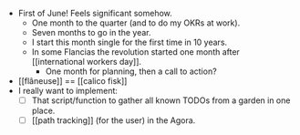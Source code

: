 - First of June! Feels significant somehow.
  - One month to the quarter (and to do my OKRs at work).
  - Seven months to go in the year.
  - I start this month single for the first time in 10 years.
  - In some Flancias the revolution started one month after [[international workers day]].
    - One month for planning, then a call to action?
- [[flâneuse]] == [[calico fisk]]
- I really want to implement:
  - [ ] That script/function to gather all known TODOs from a garden in one place.
  - [ ] [[path tracking]] (for the user) in the Agora.
